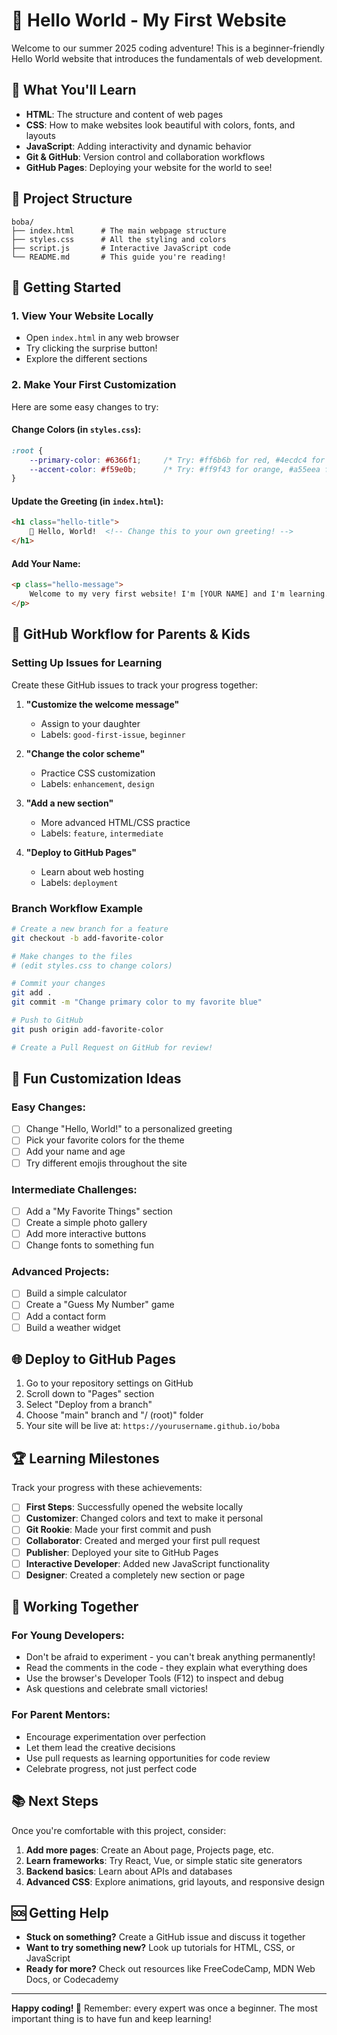 # 🌟 Hello World - My First Website

Welcome to our summer 2025 coding adventure! This is a beginner-friendly Hello World website that introduces the fundamentals of web development.

## 🚀 What You'll Learn

- **HTML**: The structure and content of web pages
- **CSS**: How to make websites look beautiful with colors, fonts, and layouts  
- **JavaScript**: Adding interactivity and dynamic behavior
- **Git & GitHub**: Version control and collaboration workflows
- **GitHub Pages**: Deploying your website for the world to see!

## 📁 Project Structure

```
boba/
├── index.html      # The main webpage structure
├── styles.css      # All the styling and colors
├── script.js       # Interactive JavaScript code
└── README.md       # This guide you're reading!
```

## 🎯 Getting Started

### 1. View Your Website Locally
- Open `index.html` in any web browser
- Try clicking the surprise button!
- Explore the different sections

### 2. Make Your First Customization
Here are some easy changes to try:

#### Change Colors (in `styles.css`):
```css
:root {
    --primary-color: #6366f1;     /* Try: #ff6b6b for red, #4ecdc4 for teal */
    --accent-color: #f59e0b;      /* Try: #ff9f43 for orange, #a55eea for purple */
}
```

#### Update the Greeting (in `index.html`):
```html
<h1 class="hello-title">
    👋 Hello, World!  <!-- Change this to your own greeting! -->
</h1>
```

#### Add Your Name:
```html
<p class="hello-message">
    Welcome to my very first website! I'm [YOUR NAME] and I'm learning...
</p>
```

## 🐙 GitHub Workflow for Parents & Kids

### Setting Up Issues for Learning

Create these GitHub issues to track your progress together:

1. **"Customize the welcome message"** 
   - Assign to your daughter
   - Labels: `good-first-issue`, `beginner`

2. **"Change the color scheme"**
   - Practice CSS customization
   - Labels: `enhancement`, `design`

3. **"Add a new section"**
   - More advanced HTML/CSS practice
   - Labels: `feature`, `intermediate`

4. **"Deploy to GitHub Pages"**
   - Learn about web hosting
   - Labels: `deployment`

### Branch Workflow Example

```bash
# Create a new branch for a feature
git checkout -b add-favorite-color

# Make changes to the files
# (edit styles.css to change colors)

# Commit your changes
git add .
git commit -m "Change primary color to my favorite blue"

# Push to GitHub
git push origin add-favorite-color

# Create a Pull Request on GitHub for review!
```

## 🎨 Fun Customization Ideas

### Easy Changes:
- [ ] Change "Hello, World!" to a personalized greeting
- [ ] Pick your favorite colors for the theme
- [ ] Add your name and age
- [ ] Try different emojis throughout the site

### Intermediate Challenges:
- [ ] Add a "My Favorite Things" section
- [ ] Create a simple photo gallery
- [ ] Add more interactive buttons
- [ ] Change fonts to something fun

### Advanced Projects:
- [ ] Build a simple calculator
- [ ] Create a "Guess My Number" game
- [ ] Add a contact form
- [ ] Build a weather widget

## 🌐 Deploy to GitHub Pages

1. Go to your repository settings on GitHub
2. Scroll down to "Pages" section
3. Select "Deploy from a branch"
4. Choose "main" branch and "/ (root)" folder
5. Your site will be live at: `https://yourusername.github.io/boba`

## 🏆 Learning Milestones

Track your progress with these achievements:

- [ ] **First Steps**: Successfully opened the website locally
- [ ] **Customizer**: Changed colors and text to make it personal
- [ ] **Git Rookie**: Made your first commit and push
- [ ] **Collaborator**: Created and merged your first pull request
- [ ] **Publisher**: Deployed your site to GitHub Pages
- [ ] **Interactive Developer**: Added new JavaScript functionality
- [ ] **Designer**: Created a completely new section or page

## 🤝 Working Together

### For Young Developers:
- Don't be afraid to experiment - you can't break anything permanently!
- Read the comments in the code - they explain what everything does
- Use the browser's Developer Tools (F12) to inspect and debug
- Ask questions and celebrate small victories!

### For Parent Mentors:
- Encourage experimentation over perfection
- Let them lead the creative decisions
- Use pull requests as learning opportunities for code review
- Celebrate progress, not just perfect code

## 📚 Next Steps

Once you're comfortable with this project, consider:

1. **Add more pages**: Create an About page, Projects page, etc.
2. **Learn frameworks**: Try React, Vue, or simple static site generators
3. **Backend basics**: Learn about APIs and databases
4. **Advanced CSS**: Explore animations, grid layouts, and responsive design

## 🆘 Getting Help

- **Stuck on something?** Create a GitHub issue and discuss it together
- **Want to try something new?** Look up tutorials for HTML, CSS, or JavaScript
- **Ready for more?** Check out resources like FreeCodeCamp, MDN Web Docs, or Codecademy

---

**Happy coding! 🎉** Remember: every expert was once a beginner. The most important thing is to have fun and keep learning! 